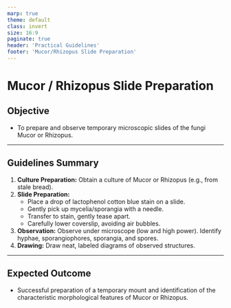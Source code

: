 ```yaml
---
marp: true
theme: default
class: invert
size: 16:9
paginate: true
header: 'Practical Guidelines'
footer: 'Mucor/Rhizopus Slide Preparation'
---
```


# Mucor / Rhizopus Slide Preparation

## Objective

*   To prepare and observe temporary microscopic slides of the fungi Mucor or Rhizopus.

---

## Guidelines Summary

1.  **Culture Preparation:** Obtain a culture of Mucor or Rhizopus (e.g., from stale bread).
2.  **Slide Preparation:**
    *   Place a drop of lactophenol cotton blue stain on a slide.
    *   Gently pick up mycelia/sporangia with a needle.
    *   Transfer to stain, gently tease apart.
    *   Carefully lower coverslip, avoiding air bubbles.
3.  **Observation:** Observe under microscope (low and high power). Identify hyphae, sporangiophores, sporangia, and spores.
4.  **Drawing:** Draw neat, labeled diagrams of observed structures.

---

## Expected Outcome

*   Successful preparation of a temporary mount and identification of the characteristic morphological features of Mucor or Rhizopus.
